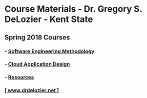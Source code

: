# Course Materials - Dr. Gregory S. DeLozier - Kent State</title>

## Spring 2018 Courses

### - [Software Engineering Methodology](software_engineering)

### - [Cloud Application Design](cloud_application_design)

### - [Resources](resources)

### [[ www.drdelozier.net ]](http://www.drdelozier.net)
